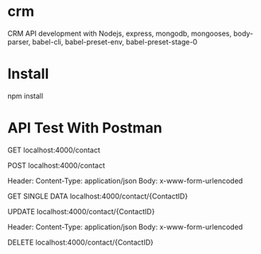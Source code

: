 # crm
CRM API development with Nodejs, express, mongodb, mongooses, body-parser, babel-cli, babel-preset-env, babel-preset-stage-0

# Install
npm install

# API Test With Postman
GET
localhost:4000/contact

POST
localhost:4000/contact

Header:
Content-Type: application/json
Body:
x-www-form-urlencoded

GET SINGLE DATA
localhost:4000/contact/{ContactID}

UPDATE
localhost:4000/contact/{ContactID}

Header:
Content-Type: application/json
Body:
x-www-form-urlencoded

DELETE
localhost:4000/contact/{ContactID}
